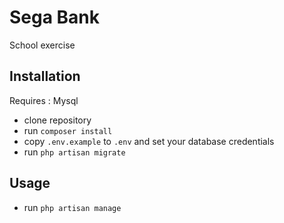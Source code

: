 # Sega Bank

School exercise

## Installation

Requires : Mysql

- clone repository
- run `composer install`
- copy `.env.example` to `.env` and set your database credentials
- run `php artisan migrate`

## Usage

- run `php artisan manage`